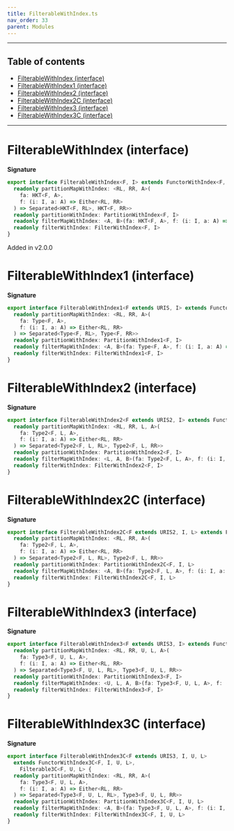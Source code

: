 ```yaml
---
title: FilterableWithIndex.ts
nav_order: 33
parent: Modules
---
```


---

<h2 class="text-delta">Table of contents</h2>

- [FilterableWithIndex (interface)](#filterablewithindex-interface)
- [FilterableWithIndex1 (interface)](#filterablewithindex1-interface)
- [FilterableWithIndex2 (interface)](#filterablewithindex2-interface)
- [FilterableWithIndex2C (interface)](#filterablewithindex2c-interface)
- [FilterableWithIndex3 (interface)](#filterablewithindex3-interface)
- [FilterableWithIndex3C (interface)](#filterablewithindex3c-interface)

---

# FilterableWithIndex (interface)

**Signature**

```ts
export interface FilterableWithIndex<F, I> extends FunctorWithIndex<F, I>, Filterable<F> {
  readonly partitionMapWithIndex: <RL, RR, A>(
    fa: HKT<F, A>,
    f: (i: I, a: A) => Either<RL, RR>
  ) => Separated<HKT<F, RL>, HKT<F, RR>>
  readonly partitionWithIndex: PartitionWithIndex<F, I>
  readonly filterMapWithIndex: <A, B>(fa: HKT<F, A>, f: (i: I, a: A) => Option<B>) => HKT<F, B>
  readonly filterWithIndex: FilterWithIndex<F, I>
}
```

Added in v2.0.0

# FilterableWithIndex1 (interface)

**Signature**

```ts
export interface FilterableWithIndex1<F extends URIS, I> extends FunctorWithIndex1<F, I>, Filterable1<F> {
  readonly partitionMapWithIndex: <RL, RR, A>(
    fa: Type<F, A>,
    f: (i: I, a: A) => Either<RL, RR>
  ) => Separated<Type<F, RL>, Type<F, RR>>
  readonly partitionWithIndex: PartitionWithIndex1<F, I>
  readonly filterMapWithIndex: <A, B>(fa: Type<F, A>, f: (i: I, a: A) => Option<B>) => Type<F, B>
  readonly filterWithIndex: FilterWithIndex1<F, I>
}
```

# FilterableWithIndex2 (interface)

**Signature**

```ts
export interface FilterableWithIndex2<F extends URIS2, I> extends FunctorWithIndex2<F, I>, Filterable2<F> {
  readonly partitionMapWithIndex: <RL, RR, L, A>(
    fa: Type2<F, L, A>,
    f: (i: I, a: A) => Either<RL, RR>
  ) => Separated<Type2<F, L, RL>, Type2<F, L, RR>>
  readonly partitionWithIndex: PartitionWithIndex2<F, I>
  readonly filterMapWithIndex: <L, A, B>(fa: Type2<F, L, A>, f: (i: I, a: A) => Option<B>) => Type2<F, L, B>
  readonly filterWithIndex: FilterWithIndex2<F, I>
}
```

# FilterableWithIndex2C (interface)

**Signature**

```ts
export interface FilterableWithIndex2C<F extends URIS2, I, L> extends FunctorWithIndex2C<F, I, L>, Filterable2C<F, L> {
  readonly partitionMapWithIndex: <RL, RR, A>(
    fa: Type2<F, L, A>,
    f: (i: I, a: A) => Either<RL, RR>
  ) => Separated<Type2<F, L, RL>, Type2<F, L, RR>>
  readonly partitionWithIndex: PartitionWithIndex2C<F, I, L>
  readonly filterMapWithIndex: <A, B>(fa: Type2<F, L, A>, f: (i: I, a: A) => Option<B>) => Type2<F, L, B>
  readonly filterWithIndex: FilterWithIndex2C<F, I, L>
}
```

# FilterableWithIndex3 (interface)

**Signature**

```ts
export interface FilterableWithIndex3<F extends URIS3, I> extends FunctorWithIndex3<F, I>, Filterable3<F> {
  readonly partitionMapWithIndex: <RL, RR, U, L, A>(
    fa: Type3<F, U, L, A>,
    f: (i: I, a: A) => Either<RL, RR>
  ) => Separated<Type3<F, U, L, RL>, Type3<F, U, L, RR>>
  readonly partitionWithIndex: PartitionWithIndex3<F, I>
  readonly filterMapWithIndex: <U, L, A, B>(fa: Type3<F, U, L, A>, f: (i: I, a: A) => Option<B>) => Type3<F, U, L, B>
  readonly filterWithIndex: FilterWithIndex3<F, I>
}
```

# FilterableWithIndex3C (interface)

**Signature**

```ts
export interface FilterableWithIndex3C<F extends URIS3, I, U, L>
  extends FunctorWithIndex3C<F, I, U, L>,
    Filterable3C<F, U, L> {
  readonly partitionMapWithIndex: <RL, RR, A>(
    fa: Type3<F, U, L, A>,
    f: (i: I, a: A) => Either<RL, RR>
  ) => Separated<Type3<F, U, L, RL>, Type3<F, U, L, RR>>
  readonly partitionWithIndex: PartitionWithIndex3C<F, I, U, L>
  readonly filterMapWithIndex: <A, B>(fa: Type3<F, U, L, A>, f: (i: I, a: A) => Option<B>) => Type3<F, U, L, B>
  readonly filterWithIndex: FilterWithIndex3C<F, I, U, L>
}
```
